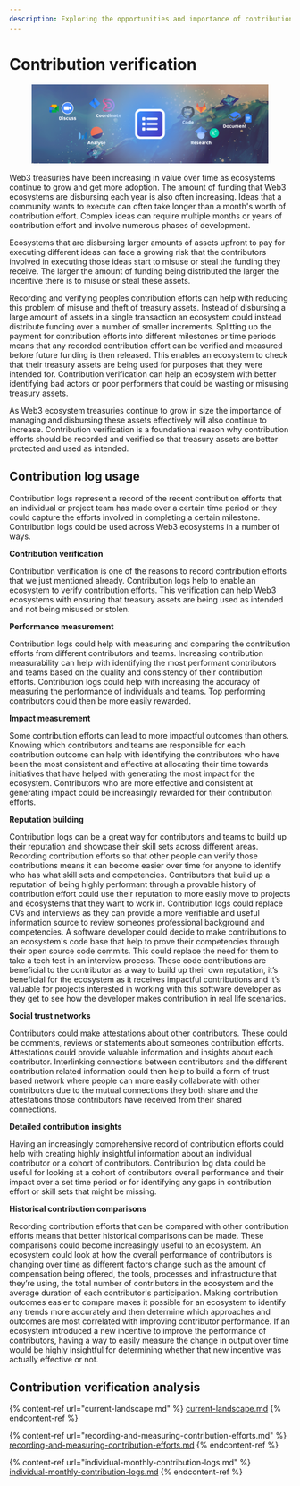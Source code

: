 ```yaml
---
description: Exploring the opportunities and importance of contribution verification
---
```


# Contribution verification

<figure><img src="../../.gitbook/assets/contribution-verification-header.png" alt=""><figcaption></figcaption></figure>

Web3 treasuries have been increasing in value over time as ecosystems continue to grow and get more adoption. The amount of funding that Web3 ecosystems are disbursing each year is also often increasing. Ideas that a community wants to execute can often take longer than a month's worth of contribution effort. Complex ideas can require multiple months or years of contribution effort and involve numerous phases of development.

Ecosystems that are disbursing larger amounts of assets upfront to pay for executing different ideas can face a growing risk that the contributors involved in executing those ideas start to misuse or steal the funding they receive. The larger the amount of funding being distributed the larger the incentive there is to misuse or steal these assets.

Recording and verifying peoples contribution efforts can help with reducing this problem of misuse and theft of treasury assets. Instead of disbursing a large amount of assets in a single transaction an ecosystem could instead distribute funding over a number of smaller increments. Splitting up the payment for contribution efforts into different milestones or time periods means that any recorded contribution effort can be verified and measured before future funding is then released. This enables an ecosystem to check that their treasury assets are being used for purposes that they were intended for. Contribution verification can help an ecosystem with better identifying bad actors or poor performers that could be wasting or misusing treasury assets.

As Web3 ecosystem treasuries continue to grow in size the importance of managing and disbursing these assets effectively will also continue to increase. Contribution verification is a foundational reason why contribution efforts should be recorded and verified so that treasury assets are better protected and used as intended.



## Contribution log usage

Contribution logs represent a record of the recent contribution efforts that an individual or project team has made over a certain time period or they could capture the efforts involved in completing a certain milestone. Contribution logs could be used across Web3 ecosystems in a number of ways.



**Contribution verification**

Contribution verification is one of the reasons to record contribution efforts that we just mentioned already. Contribution logs help to enable an ecosystem to verify contribution efforts. This verification can help Web3 ecosystems with ensuring that treasury assets are being used as intended and not being misused or stolen.



**Performance measurement**

Contribution logs could help with measuring and comparing the contribution efforts from different contributors and teams. Increasing contribution measurability can help with identifying the most performant contributors and teams based on the quality and consistency of their contribution efforts. Contribution logs could help with increasing the accuracy of measuring the performance of individuals and teams. Top performing contributors could then be more easily rewarded.



**Impact measurement**

Some contribution efforts can lead to more impactful outcomes than others. Knowing which contributors and teams are responsible for each contribution outcome can help with identifying the contributors who have been the most consistent and effective at allocating their time towards initiatives that have helped with generating the most impact for the ecosystem. Contributors who are more effective and consistent at generating impact could be increasingly rewarded for their contribution efforts.



**Reputation building**

Contribution logs can be a great way for contributors and teams to build up their reputation and showcase their skill sets across different areas. Recording contribution efforts so that other people can verify those contributions means it can become easier over time for anyone to identify who has what skill sets and competencies. Contributors that build up a reputation of being highly performant through a provable history of contribution effort could use their reputation to more easily move to projects and ecosystems that they want to work in. Contribution logs could replace CVs and interviews as they can provide a more verifiable and useful information source to review someones professional background and competencies. A software developer could decide to make contributions to an ecosystem's code base that help to prove their competencies through their open source code commits. This could replace the need for them to take a tech test in an interview process. These code contributions are beneficial to the contributor as a way to build up their own reputation, it’s beneficial for the ecosystem as it receives impactful contributions and it’s valuable for projects interested in working with this software developer as they get to see how the developer makes contribution in real life scenarios.



**Social trust networks**

Contributors could make attestations about other contributors. These could be comments, reviews or statements about someones contribution efforts. Attestations could provide valuable information and insights about each contributor. Interlinking connections between contributors and the different contribution related information could then help to build a form of trust based network where people can more easily collaborate with other contributors due to the mutual connections they both share and the attestations those contributors have received from their shared connections.



**Detailed contribution insights**

Having an increasingly comprehensive record of contribution efforts could help with creating highly insightful information about an individual contributor or a cohort of contributors. Contribution log data could be useful for looking at a cohort of contributors overall performance and their impact over a set time period or for identifying any gaps in contribution effort or skill sets that might be missing.



**Historical contribution comparisons**

Recording contribution efforts that can be compared with other contribution efforts means that better historical comparisons can be made. These comparisons could become increasingly useful to an ecosystem. An ecosystem could look at how the overall performance of contributors is changing over time as different factors change such as the amount of compensation being offered, the tools, processes and infrastructure that they’re using, the total number of contributors in the ecosystem and the average duration of each contributor's participation. Making contribution outcomes easier to compare makes it possible for an ecosystem to identify any trends more accurately and then determine which approaches and outcomes are most correlated with improving contributor performance. If an ecosystem introduced a new incentive to improve the performance of contributors, having a way to easily measure the change in output over time would be highly insightful for determining whether that new incentive was actually effective or not.



## **Contribution verification analysis**

{% content-ref url="current-landscape.md" %}
[current-landscape.md](current-landscape.md)
{% endcontent-ref %}

{% content-ref url="recording-and-measuring-contribution-efforts.md" %}
[recording-and-measuring-contribution-efforts.md](recording-and-measuring-contribution-efforts.md)
{% endcontent-ref %}

{% content-ref url="individual-monthly-contribution-logs.md" %}
[individual-monthly-contribution-logs.md](individual-monthly-contribution-logs.md)
{% endcontent-ref %}
